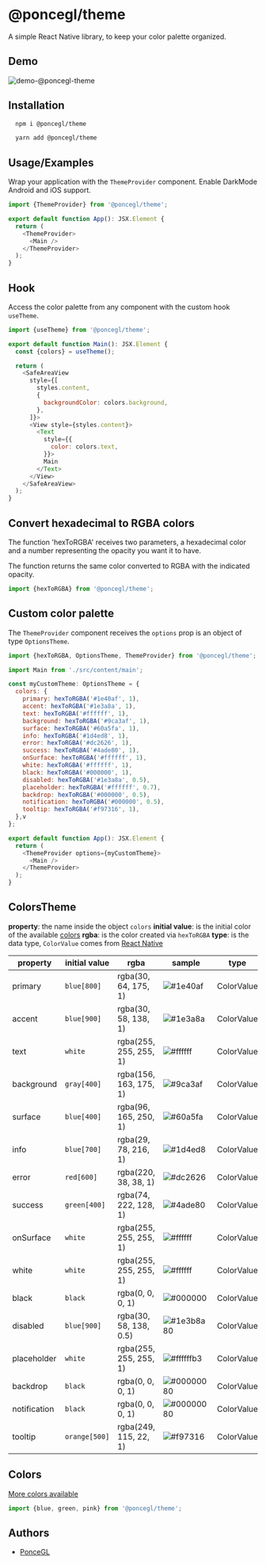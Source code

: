 
# @poncegl/theme

A simple React Native library, to keep your color palette organized.

## Demo

![demo-@poncegl-theme](https://github.com/PonceGL/theme/assets/29486321/e215390d-2108-4e4c-8153-2920084d2149)


## Installation

```bash
  npm i @poncegl/theme
```

```bash
  yarn add @poncegl/theme
```


    
## Usage/Examples

Wrap your application with the `ThemeProvider` component.
Enable DarkMode Android and iOS support.


```javascript
import {ThemeProvider} from '@poncegl/theme';

export default function App(): JSX.Element {
  return (
    <ThemeProvider>
      <Main />
    </ThemeProvider>
  );
}
```


## Hook

Access the color palette from any component with the custom hook `useTheme`.

```javascript
import {useTheme} from '@poncegl/theme';

export default function Main(): JSX.Element {
  const {colors} = useTheme();

  return (
    <SafeAreaView
      style={[
        styles.content,
        {
          backgroundColor: colors.background,
        },
      ]}>
      <View style={styles.content}>
        <Text
          style={{
            color: colors.text,
          }}>
          Main
        </Text>
      </View>
    </SafeAreaView>
  );
}
```
## Convert hexadecimal to RGBA colors

The function 'hexToRGBA' receives two parameters, a hexadecimal color and a number representing the opacity you want it to have.

The function returns the same color converted to RGBA with the indicated opacity.

```javascript
import {hexToRGBA} from '@poncegl/theme';
```
## Custom color palette

The `ThemeProvider` component receives the `options` prop is an object of type `OptionsTheme`.


```javascript
import {hexToRGBA, OptionsTheme, ThemeProvider} from '@poncegl/theme';

import Main from './src/content/main';

const myCustomTheme: OptionsTheme = {
  colors: {
    primary: hexToRGBA('#1e40af', 1),
    accent: hexToRGBA('#1e3a8a', 1),
    text: hexToRGBA('#ffffff', 1),
    background: hexToRGBA('#9ca3af', 1),
    surface: hexToRGBA('#60a5fa', 1),
    info: hexToRGBA('#1d4ed8', 1),
    error: hexToRGBA('#dc2626', 1),
    success: hexToRGBA('#4ade80', 1),
    onSurface: hexToRGBA('#ffffff', 1),
    white: hexToRGBA('#ffffff', 1),
    black: hexToRGBA('#000000', 1),
    disabled: hexToRGBA('#1e3a8a', 0.5),
    placeholder: hexToRGBA('#ffffff', 0.7),
    backdrop: hexToRGBA('#000000', 0.5),
    notification: hexToRGBA('#000000', 0.5),
    tooltip: hexToRGBA('#f97316', 1),
  },v
};

export default function App(): JSX.Element {
  return (
    <ThemeProvider options={myCustomTheme}>
      <Main />
    </ThemeProvider>
  );
}
```

## ColorsTheme

**property**: the name inside the object `colors`
**initial value**: is the initial color of the available [colors](docs/colors.md)
**rgba**: is the color created via `hexToRGBA`
**type**: is the data type, `ColorValue` comes from [React Native](https://github.com/facebook/react-native/blob/2fb4547aa086f69bdf717418ef214e5544e60189/packages/react-native/Libraries/StyleSheet/StyleSheet.js#L39)

| property     | initial value | rgba                   | sample                                                       | type       |
|--------------|--------------|------------------------|--------------------------------------------------------------|------------|
| primary      | `blue[800]`    | rgba(30, 64, 175, 1)   | ![#1e40af](https://via.placeholder.com/10/1e40af?text=+)     | ColorValue |
| accent       | `blue[900]`    | rgba(30, 58, 138, 1)   | ![#1e3a8a](https://via.placeholder.com/10/1e3a8a?text=+)     | ColorValue |
| text         | `white`        | rgba(255, 255, 255, 1) | ![#ffffff](https://via.placeholder.com/10/ffffff?text=+)     | ColorValue |
| background   | `gray[400]`    | rgba(156, 163, 175, 1) | ![#9ca3af](https://via.placeholder.com/10/9ca3af?text=+)     | ColorValue |
| surface      | `blue[400]`    | rgba(96, 165, 250, 1)  | ![#60a5fa](https://via.placeholder.com/10/60a5fa?text=+)     | ColorValue |
| info         | `blue[700]`    | rgba(29, 78, 216, 1)   | ![#1d4ed8](https://via.placeholder.com/10/1d4ed8?text=+)     | ColorValue |
| error        | `red[600]`     | rgba(220, 38, 38, 1)   | ![#dc2626](https://via.placeholder.com/10/dc2626?text=+)     | ColorValue |
| success      | `green[400]`   | rgba(74, 222, 128, 1)  | ![#4ade80](https://via.placeholder.com/10/4ade80?text=+)     | ColorValue |
| onSurface    | `white`        | rgba(255, 255, 255, 1) | ![#ffffff](https://via.placeholder.com/10/ffffff?text=+)     | ColorValue |
| white        | `white`        | rgba(255, 255, 255, 1) | ![#ffffff](https://via.placeholder.com/10/ffffff?text=+)     | ColorValue |
| black        | `black`        | rgba(0, 0, 0, 1)       | ![#000000](https://via.placeholder.com/10/000000?text=+)     | ColorValue |
| disabled     | `blue[900]`    | rgba(30, 58, 138, 0.5) | ![#1e3b8a80](https://via.placeholder.com/10/1e3b8a80?text=+) | ColorValue |
| placeholder  | `white`        | rgba(255, 255, 255, 1) | ![#ffffffb3](https://via.placeholder.com/10/ffffffb3?text=+) | ColorValue |
| backdrop     | `black`        | rgba(0, 0, 0, 1)       | ![#00000080](https://via.placeholder.com/10/00000080?text=+) | ColorValue |
| notification | `black`        | rgba(0, 0, 0, 1)       | ![#00000080](https://via.placeholder.com/10/00000080?text=+) | ColorValue |
| tooltip      | `orange[500]`  | rgba(249, 115, 22, 1)  | ![#f97316](https://via.placeholder.com/10/f97316?text=+)     | ColorValue |


## Colors

[More colors available](docs/colors.md)

```javascript
import {blue, green, pink} from '@poncegl/theme';
```
## Authors

- [PonceGL](https://github.com/PonceGL)


